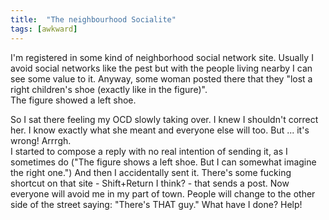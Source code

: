 ```yaml
---
title:  "The neighbourhood Socialite"
tags: [awkward]
---
```


I'm registered in some kind of neighborhood social network site. Usually I avoid social networks like the pest but with the people living nearby I can see some value to it. Anyway, some woman posted there that they "lost a right children's shoe (exactly like in the figure)".<br>
The figure showed a left shoe.

So I sat there feeling my OCD slowly taking over. I knew I shouldn't correct her. I know exactly what she meant and everyone else will too. But ... it's wrong! Arrrgh.<br>
I started to compose a reply with no real intention of sending it, as I sometimes do ("The figure shows a left shoe. But I can somewhat imagine the right one.") And then I accidentally sent it. There's some fucking shortcut on that site - Shift+Return I think? - that sends a post. Now everyone will avoid me in my part of town. People will change to the other side of the street saying: "There's THAT guy." What have I done? Help!

